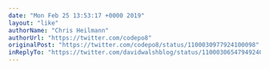 ```yaml
---
date: "Mon Feb 25 13:53:17 +0000 2019"
layout: "like"
authorName: "Chris Heilmann"
authorUrl: "https://twitter.com/codepo8"
originalPost: "https://twitter.com/codepo8/status/1100030977924100098"
inReplyTo: "https://twitter.com/davidwalshblog/status/1100030654794924032"
---
```

